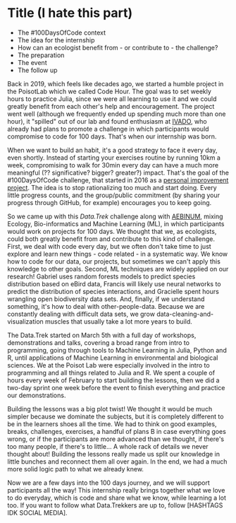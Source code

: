 # Title (I hate this part)

- The #100DaysOfCode context
- The idea for the internship
 - How can an ecologist benefit from - or contribute to - the challenge?
- The preparation
- The event
- The follow up

Back in 2019, which feels like decades ago, we started a humble project in the PoisotLab which we called Code Hour.
The goal was to set weekly hours to practice Julia, since we were all learning to use it and we could greatly benefit from each other's help and encouragement.
The project went well (although we frequently ended up spending much more than one hour), it "spilled" out of our lab and found enthusiasm at [IVADO][ivado], who already had plans to promote a challenge in which participants would compromise to code for 100 days.
That's when our internship was born.

When we want to build an habit, it's a good strategy to face it every day, even shortly.
Instead of starting your exercises routine by running 10km a week, compromising to walk for 30min every day can have a much more meaningful (?? significative? bigger? greater?) impact.
That's the goal of the #100DaysOfCode challenge, that started in 2016 as a [personal improvement project][100days_blogpost].
The idea is to stop rationalizing too much and start doing.
Every little progress counts, and the group/public commitment (by sharing your progress through GitHub, for example) encourages you to keep going.

So we came up with this *Data.Trek* challenge along with [AEBINUM][aebinum], mixing Ecology, Bio-informatics and Machine Learning (ML), in which participants would work on projects for 100 days.
We thought that we, as ecologists, could both greatly benefit from and contribute to this kind of challenge.
First, we deal with code every day, but we often don't take time to just explore and learn new things - code related - in a systematic way. We know how to code for our data, our projects, but sometimes we can't apply this knowledge to other goals.
Second, ML techniques are widely applied on our research!
Gabriel uses random forests models to predict species distribution based on eBird data, Francis will likely use neural networks to predict the distribution of species interactions, and Gracielle spent hours wrangling open biodiversity data sets.
And, finally, if we understand something, it's how to deal with other-people-data.
Because we are constantly dealing with difficult data sets, we grow data-cleaning-and-visualization muscles that usually take a lot more years to build.

The Data.Trek started on March 5th with a full day of workshops, demonstrations and talks, covering a broad range from intro to programming, going through tools to Machine Learning in Julia, Python and R, until applications of Machine Learning in environmental and biological sciences.
We at the Poisot Lab were especially involved in the intro to programming and all things related to Julia and R.
We spent a couple of hours every week of February to start building the lessons, then we did a two-day sprint one week before the event to finish everything and practice our demonstrations.

Building the lessons was a big plot twist! We thought it would be much simpler because we dominate the subjects, but it is completely different to be in the learners shoes all the time.
We had to think on good examples, breaks, challenges, exercises, a handful of plans B in case everything goes wrong, or if the participants are more advanced than we thought, if there's too many people, if there's to little...
A whole rack of details we never thought about! Building the lessons really made us split our knowledge in little bunches and reconnect them all over again. In the end, we had a much more solid logic path to what we already knew.

Now we are a few days into the 100 days journey, and we will support participants all the way!
This internship really brings together what we love to do everyday, which is code and share what we know, while learning a lot too.
If you want to follow what Data.Trekkers are up to, follow [HASHTAGS IDK SOCIAL MEDIA].


[ivado]: https://ivado.ca/ "Institut de Valorisation des Données"
[100days_blogpost]: https://www.freecodecamp.org/news/join-the-100daysofcode-556ddb4579e4/
[aebinum]: http://aebinum.umontreal.ca/ "Association des Étudiants en Bio-Informatique de l'Université de Montréal"
